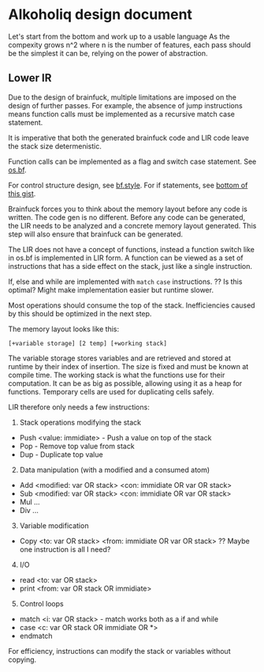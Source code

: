 # Alkoholiq design document

Let's start from the bottom and work up to a usable language
As the compexity grows n^2 where n is the number of features, each pass should be the simplest it can be, relying on the power of abstraction.

## Lower IR

Due to the design of brainfuck, multiple limitations are imposed on the design of further passes.
For example, the absence of jump instructions means function calls must be implemented as a recursive match case statement.

It is imperative that both the generated brainfuck code and LIR code leave the stack size determenistic.

Function calls can be implemented as a flag and switch case statement.
See [os.bf](https://github.com/bf-enterprise-solutions/os.bf/blob/master/os.bf).

For control structure design, see [bf.style](https://github.com/bf-enterprise-solutions/bf.style).
For if statements, see [bottom of this gist](https://gist.github.com/roachhd/dce54bec8ba55fb17d3a).

Brainfuck forces you to think about the memory layout before any code is written. The code gen is no different.
Before any code can be generated, the LIR needs to be analyzed and a concrete memory layout generated.
This step will also ensure that brainfuck can be generated.

The LIR does not have a concept of functions, instead a function switch like in os.bf is implemented in LIR form.
A function can be viewed as a set of instructions that has a side effect on the stack, just like a single instruction.

If, else and while are implemented with `match` `case` instructions.
?? Is this optimal? Might make implementation easier but runtime slower.

Most operations should consume the top of the stack.
Inefficiencies caused by this should be optimized in the next step.

The memory layout looks like this:

```
[+variable storage] [2 temp] [+working stack]
```

The variable storage stores variables and are retrieved and stored at runtime by their index of insertion. The size is fixed and must be known at compile time.
The working stack is what the functions use for their computation. It can be as big as possible, allowing using it as a heap for functions.
Temporary cells are used for duplicating cells safely.

LIR therefore only needs a few instructions:
1) Stack operations modifying the stack
- Push <value: immidiate> - Push a value on top of the stack
- Pop - Remove top value from stack
- Dup - Duplicate top value

2) Data manipulation (with a modified and a consumed atom)
- Add <modified: var OR stack> <con: immidiate OR var OR stack>
- Sub <modified: var OR stack> <con: immidiate OR var OR stack>
- Mul ...
- Div ...

3) Variable modification
- Copy <to: var OR stack> <from: immidiate OR var OR stack>
?? Maybe one instruction is all I need?

4) I/O
- read <to: var OR stack>
- print <from: var OR stack OR immidiate>

5) Control loops
- match <i: var OR stack> - match works both as a if and while
- case <c: var OR stack OR immidiate OR *>
- endmatch


For efficiency, instructions can modify the stack or variables without copying.


